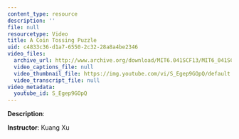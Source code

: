 ```yaml
---
content_type: resource
description: ''
file: null
resourcetype: Video
title: A Coin Tossing Puzzle
uid: c4833c36-d1a7-6550-2c32-28a8a4be2346
video_files:
  archive_url: http://www.archive.org/download/MIT6.041SCF13/MIT6_041SCF13_Ch1_Coin_Toss_Puzzle_300k.mp4
  video_captions_file: null
  video_thumbnail_file: https://img.youtube.com/vi/S_Egep9GOpQ/default.jpg
  video_transcript_file: null
video_metadata:
  youtube_id: S_Egep9GOpQ
---
```


**Description**:

**Instructor**: Kuang Xu